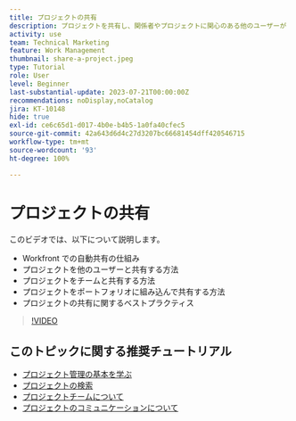 ```yaml
---
title: プロジェクトの共有
description: プロジェクトを共有し、関係者やプロジェクトに関心のある他のユーザーが  [!DNL  Workfront] を使用して行われている作業を確認できるようにする方法を説明します。
activity: use
team: Technical Marketing
feature: Work Management
thumbnail: share-a-project.jpeg
type: Tutorial
role: User
level: Beginner
last-substantial-update: 2023-07-21T00:00:00Z
recommendations: noDisplay,noCatalog
jira: KT-10148
hide: true
exl-id: ce6c65d1-d017-4b0e-b4b5-1a0fa40cfec5
source-git-commit: 42a643d6d4c27d3207bc66681454dff420546715
workflow-type: tm+mt
source-wordcount: '93'
ht-degree: 100%

---
```



# プロジェクトの共有

このビデオでは、以下について説明します。

* Workfront での自動共有の仕組み
* プロジェクトを他のユーザーと共有する方法
* プロジェクトをチームと共有する方法
* プロジェクトをポートフォリオに組み込んで共有する方法
* プロジェクトの共有に関するベストプラクティス

>[!VIDEO](https://video.tv.adobe.com/v/3418904/?quality=12&learn=on)

## このトピックに関する推奨チュートリアル

* [プロジェクト管理の基本を学ぶ](/help/manage-work/projects/getting-started-manage-a-project.md)
* [プロジェクトの検索](/help/manage-work/projects/find-projects.md)
* [プロジェクトチームについて](/help/manage-work/projects/understand-the-project-team.md)
* [プロジェクトのコミュニケーションについて](/help/manage-work/projects/understand-project-communication.md)
